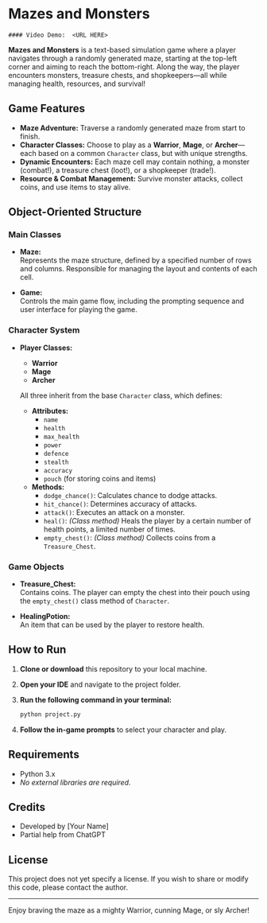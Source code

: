 # Mazes and Monsters
    #### Video Demo:  <URL HERE>

**Mazes and Monsters** is a text-based simulation game where a player navigates through a randomly generated maze, starting at the top-left corner and aiming to reach the bottom-right. Along the way, the player encounters monsters, treasure chests, and shopkeepers—all while managing health, resources, and survival!

## Game Features

- **Maze Adventure:** Traverse a randomly generated maze from start to finish.
- **Character Classes:** Choose to play as a **Warrior**, **Mage**, or **Archer**—each based on a common `Character` class, but with unique strengths.
- **Dynamic Encounters:** Each maze cell may contain nothing, a monster (combat!), a treasure chest (loot!), or a shopkeeper (trade!).
- **Resource & Combat Management:** Survive monster attacks, collect coins, and use items to stay alive.

## Object-Oriented Structure

### Main Classes

- **Maze:**  
  Represents the maze structure, defined by a specified number of rows and columns. Responsible for managing the layout and contents of each cell.

- **Game:**  
  Controls the main game flow, including the prompting sequence and user interface for playing the game.

### Character System

- **Player Classes:**  
  - **Warrior**
  - **Mage**
  - **Archer**

  All three inherit from the base `Character` class, which defines:

  - **Attributes:**  
    - `name`  
    - `health`  
    - `max_health`  
    - `power`  
    - `defence`  
    - `stealth`  
    - `accuracy`  
    - `pouch` (for storing coins and items)
  - **Methods:**  
    - `dodge_chance()`: Calculates chance to dodge attacks.
    - `hit_chance()`: Determines accuracy of attacks.
    - `attack()`: Executes an attack on a monster.
    - `heal()`: *(Class method)* Heals the player by a certain number of health points, a limited number of times.
    - `empty_chest()`: *(Class method)* Collects coins from a `Treasure_Chest`.

### Game Objects

- **Treasure_Chest:**  
  Contains coins. The player can empty the chest into their pouch using the `empty_chest()` class method of `Character`.

- **HealingPotion:**  
  An item that can be used by the player to restore health.

## How to Run

1. **Clone or download** this repository to your local machine.
2. **Open your IDE** and navigate to the project folder.
3. **Run the following command in your terminal:**

   ```bash
   python project.py
   ```

4. **Follow the in-game prompts** to select your character and play.

## Requirements

- Python 3.x  
- *No external libraries are required.*

## Credits

- Developed by [Your Name]
- Partial help from ChatGPT

## License

This project does not yet specify a license. If you wish to share or modify this code, please contact the author.

---

Enjoy braving the maze as a mighty Warrior, cunning Mage, or sly Archer!